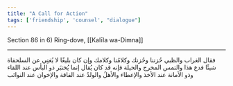 ```yaml
---
title: "A Call for Action"
tags: ['friendship', 'counsel', "dialogue"]
---
```


 Section 86 in 6) Ring-dove, [[Kalīla wa-Dimna]]

---
فقال الغراب والظبي حُزننا وحُزنك وكلامُنا وكلامك وإن كان بليغًا لا يُغنِي عن السلحفاة شيئًا فدع هذا والتمس المخرج والحيلة فإنه قد كان يُقال إنما يُختبَر ذو البأس عند اللقاء وذو الأمانة عند الأخذ والإعطاء والأهلُ والولدُ عند الفاقة والإخوان عند النوائب
